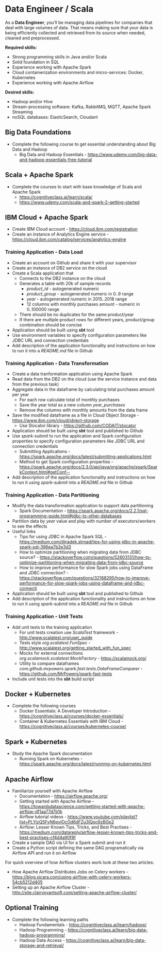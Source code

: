 # Data Engineer / Scala

As a **Data Engineer**, you’ll be managing data pipelines for companies that deal with large volumes of data. That means making sure that your data is being efficiently collected and retrieved from its source when needed, cleaned and preprocessed.

**Required skills:**
- Strong programming skills in Java and/or Scala
- Solid foundation in SQL
- Experience working with Apache Spark
- Cloud containerization environments and micro-services: Docker, Kubernetes
- Experience working with Apache Airflow

**Desired skills:**
- Hadoop and/or Hive
- Stream-processing software: Kafka, RabbitMQ, MQTT, Apache Spark Streaming
- noSQL databases: ElasticSearch, Cloudant

## Big Data Foundations
- Complete the following course to get essential understanding about Big Data and Hadoop
  - Big Data and Hadoop Essentials - https://www.udemy.com/big-data-and-hadoop-essentials-free-tutorial

## Scala + Apache Spark
- Complete the courses to start with base knowledge of Scala and Apache Spark
  - https://cognitiveclass.ai/learn/scala/
  - https://www.udemy.com/scala-and-spark-2-getting-started

## IBM Cloud + Apache Spark
- Create IBM Cloud account - https://cloud.ibm.com/registration
- Create an instance of Analytics Engine service - https://cloud.ibm.com/catalog/services/analytics-engine

### Training Application - Data Load
- Create an account on Github and share it with your supervisor
- Create an instance of DB2 service on the cloud
- Create a Scala application that
  - Connects to the DB2 instance on the cloud
  - Generates a table with 20k of sample records
    - *product_id* - autogenerated numeric
    - *product_group* - autogenerated numeric in 0..9 range
    - *year* - autogenerated numeric in 2015..2018 range
    - 12 columns with monthly purchases amount - numeric in 0..100000 range
  - There should be no duplicates for the same product/year
  - If there are multiple product rows for different years, product/group combination should be concise
- Application should be built using **sbt** tool
- Use environment variables to specify configuration parameters like JDBC URL and connection credentials
- Add description of the application functionality and instructions on how to run it into a *README.md* file in Github

### Training Application - Data Transformation
- Create a data tranformation application using Apache Spark
- Read data from the DB2 on the cloud (use the service instance and data from the previous task) 
- Aggregate data in the dataframe by calculating total purchases amount per year
  - For each row calculate total of monthly purchases
  - Save the year total as a new column *year_purchases*
  - Remove the columns with monthly amounts from the data frame
- Save the modified dataframe as a file in Cloud Object Storage - https://www.ibm.com/cloud/object-storage
  - Use Stocator library - https://github.com/CODAIT/stocator
- Application should be built using **sbt** tool and published to Github
- Use *spark-submit* to run the application and Spark configuration properties to specify configuration parameters like JDBC URL and connection credentials
  - Submitting Applications - https://spark.apache.org/docs/latest/submitting-applications.html
  - Method to get Spark configuration properties - https://spark.apache.org/docs/2.3.0/api/java/org/apache/spark/SparkContext.html#getConf--
- Add description of the application functionality and instructions on how to run it using *spark-submit* into a *README.md* file in Github

### Training Application - Data Partitioning
- Modify the data transformation application to support data partitioning
  - Spark Documentation - https://spark.apache.org/docs/2.2.1/sql-programming-guide.html#jdbc-to-other-databases
- Partition data by *year* value and play with number of executors/workers to see the effects
- Useful links
  - Tips for using JDBC in Apache Spark SQL - https://medium.com/@radek.strnad/tips-for-using-jdbc-in-apache-spark-sql-396ea7b2e3d3
  - How to optimize partitioning when migrating data from JDBC source? - https://stackoverflow.com/questions/52603131/how-to-optimize-partitioning-when-migrating-data-from-jdbc-source
  - How to improve performance for slow Spark jobs using DataFrame and JDBC connection? - https://stackoverflow.com/questions/32188295/how-to-improve-performance-for-slow-spark-jobs-using-dataframe-and-jdbc-connecti
- Application should be built using **sbt** tool and published to Github
- Add description of the application functionality and instructions on how to run it using *spark-submit* into a *README.md* file in Github

### Training Application - Unit Tests
- Add unit tests to the training application
  - For unit tests creation use *ScalaTest* framework - http://www.scalatest.org/user_guide
  - Tests style *org.scalatest.FunSpec* - http://www.scalatest.org/getting_started_with_fun_spec
  - Mocks for external connections *org.scalamock.scalatest.MockFactory* - https://scalamock.org/
  - Utility to compare dataframes *com.github.mrpowers.spark.fast.tests.DataFrameComparer* - https://github.com/MrPowers/spark-fast-tests
- Include unit tests into the **sbt** build script

## Docker + Kubernetes
- Complete the following courses
  - Docker Essentials: A Developer Introduction - https://cognitiveclass.ai/courses/docker-essentials/
  - Container & Kubernetes Essentials with IBM Cloud - https://cognitiveclass.ai/courses/kubernetes-course/
  
## Spark + Kubernetes
- Study the Apache Spark documentation
  - Running Spark on Kubernetes - https://spark.apache.org/docs/latest/running-on-kubernetes.html
  
## Apache Airflow
- Familiarize yourself with Apache Airflow 
  - Documentation - https://airflow.apache.org/
  - Getting started with Apache Airflow - https://towardsdatascience.com/getting-started-with-apache-airflow-df1aa77d7b1b
  - Airflow tutorial videos - https://www.youtube.com/playlist?list=PLYizQ5FvN6pvIOcOd6dFZu3lQqc6zBGp2
  - Airflow: Lesser Known Tips, Tricks, and Best Practises - https://medium.com/datareply/airflow-lesser-known-tips-tricks-and-best-practises-cf4d4a90f8f
- Create a sample DAG via UI for a Spark submit and run it
- Create a Python script defining the same DAG programatically via Airflow API and run it on Airflow

For quick overview of how Airflow clusters work look at these two articles:
- How Apache Airflow Distributes Jobs on Celery workers - https://blog.sicara.com/using-airflow-with-celery-workers-54cb5212d405
- Setting up an Apache Airflow Cluster - http://site.clairvoyantsoft.com/setting-apache-airflow-cluster/

## Optional Training
- Complete the following learning paths
  - Hadoop Fundamentals - https://cognitiveclass.ai/learn/hadoop/
  - Hadoop Programming - https://cognitiveclass.ai/learn/big-data-hadoop-programming/
  - Hadoop Data Access - https://cognitiveclass.ai/learn/big-data-storage-and-retrieval/
